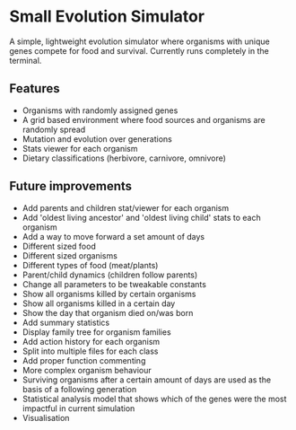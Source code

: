# Small Evolution Simulator
A simple, lightweight evolution simulator where organisms with unique genes compete for food and survival. Currently runs completely in the terminal.

## Features
- Organisms with randomly assigned genes
- A grid based environment where food sources and organisms are randomly spread
- Mutation and evolution over generations
- Stats viewer for each organism
- Dietary classifications (herbivore, carnivore, omnivore)

## Future improvements
- Add parents and children stat/viewer for each organism
- Add 'oldest living ancestor' and 'oldest living child' stats to each organism
- Add a way to move forward a set amount of days
- Different sized food
- Different sized organisms
- Different types of food (meat/plants)
- Parent/child dynamics (children follow parents)
- Change all parameters to be tweakable constants
- Show all organisms killed by certain organisms
- Show all organisms killed in a certain day
- Show the day that organism died on/was born
- Add summary statistics
- Display family tree for organism families
- Add action history for each organism
- Split into multiple files for each class
- Add proper function commenting
- More complex organism behaviour
- Surviving organisms after a certain amount of days are used as the basis of a following generation
- Statistical analysis model that shows which of the genes were the most impactful in current simulation
- Visualisation
